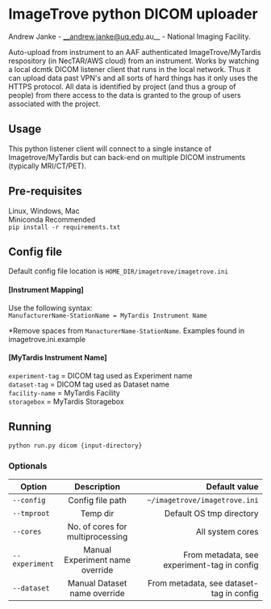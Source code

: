 # ImageTrove python DICOM uploader

Andrew Janke - __andrew.janke@uq.edu.au__ - National Imaging Facility.


Auto-upload from instrument to an AAF authenticated ImageTrove/MyTardis respository (in NecTAR/AWS cloud) from an instrument. Works by watching a local dcmtk DICOM listener client that runs in the local network. Thus it can upload data past VPN's and all sorts of hard things has it only uses the HTTPS protocol. All data is identified by project (and thus a group of people) from there access to the data is granted to the group of users associated with the project. 

## Usage
This python listener client will connect to a single instance of Imagetrove/MyTardis but can back-end on multiple DICOM instruments (typically MRI/CT/PET).

## Pre-requisites
Linux, Windows, Mac  
Miniconda Recommended  
`pip install -r requirements.txt`

## Config file
Default config file location is `HOME_DIR/imagetrove/imagetrove.ini`

#### [Instrument Mapping]

Use the following syntax:  
`ManufacturerName-StationName = MyTardis Instrument Name`  

*Remove spaces from `ManacturerName-StationName`. Examples found in imagetrove.ini.example

#### [MyTardis Instrument Name]
`experiment-tag` =  DICOM tag used as Experiment name  
`dataset-tag` = DICOM tag used as Dataset name  
`facility-name` = MyTardis Facility  
`storagebox` = MyTardis Storagebox  



## Running
`python run.py dicom {input-directory}`

### Optionals
| Option        | Description                      | Default value |
| ------------- |:--------------------------------:|--------------:|
| `--config `   | Config file path                 | `~/imagetrove/imagetrove.ini` |
| `--tmproot`   | Temp dir                         | Default OS tmp directory |
| `--cores`     | No. of cores for multiprocessing | All system cores |
| `--experiment`| Manual Experiment name override  | From metadata, see experiment-tag in config |
| `--dataset`   | Manual Dataset name override     | From metadata, see dataset-tag in config |

